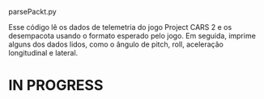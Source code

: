 parsePackt.py

Esse código lê os dados de telemetria do jogo Project CARS 2 e os desempacota usando o formato esperado pelo jogo. Em seguida, imprime alguns dos dados lidos, como o ângulo de pitch, roll, aceleração longitudinal e lateral.

# IN PROGRESS
